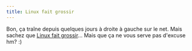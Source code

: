 ```yaml
---
title: Linux fait grossir
---
```


Bon, ça traîne depuis quelques jours à droite à gauche sur le net. Mais sachez
que [Linux fait grossir](http://wtf.cyprio.net/pics/linux_shirt.jpg)... Mais
que ça ne vous serve pas d'excuse hm? :)

